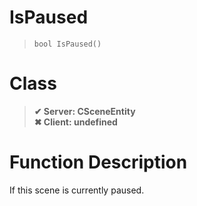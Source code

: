 # IsPaused
> `bool IsPaused()`
# Class
> __✔ Server: CSceneEntity__  
> __✖ Client: undefined__  
# Function Description
If this scene is currently paused.
